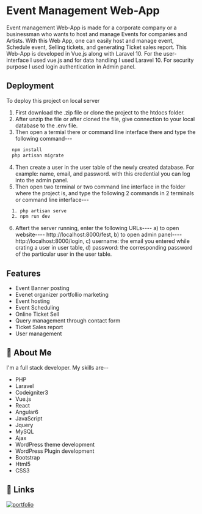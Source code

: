 # Event Management Web-App

Event management Web-App is made for a corporate company or a businessman who wants to host and manage Events for companies and Artists. With this Web App, one can easily host and manage event, Schedule event, Selling tickets, and generating Ticket sales report. This Web-App is developed in Vue.js along with Laravel 10. For the user-interface I used vue.js and for data handling I used Laravel 10. For security purpose I used login authentication in Admin panel.


## Deployment

To deploy this project on local server

1. First download the .zip file or clone the project to the htdocs folder.
2. After unzip the file or after cloned the file, give connection to your local database to the .env file.
3. Then open a termial there or command line interface there and type the following command---
```bash
  npm install
  php artisan migrate
```
4. Then create a user in the user table of the newly created database. For example: name, email, and password. with this credential you can  log into the admin panel.
5. Then open two terminal or two command line interface in the folder where the project is, and type the following 2 commands in 2 terminals or command line interface---
```bash
  1. php artisan serve
  2. npm run dev
```
6. Aftert the server running, enter the following URLs----
a) to open website---- http://localhost:8000/fest,
b) to open admin panel---- http://localhost:8000/login,
c) username: the email you entered while crating a user in user table,
d) password: the corresponding password of the particular user in the user table.


## Features

- Event Banner posting
- Evenet organizer portfollio marketing
- Event hosting
- Event Scheduling
- Online Ticket Sell
- Query management through contact form
- Ticket Sales report
- User management


## 🚀 About Me
I'm a full stack developer. My skills are--
- PHP
- Laravel
- Codeigniter3
- Vue.js
- React
- Angular6
- JavaScript
- Jquery
- MySQL
- Ajax
- WordPress theme development
- WordPress Plugin development
- Bootstrap
- Html5
- CSS3


## 🔗 Links
[![portfolio](https://img.shields.io/badge/my_portfolio-000?style=for-the-badge&logo=github&logoColor=white)](https://github.com/bijoypython)

